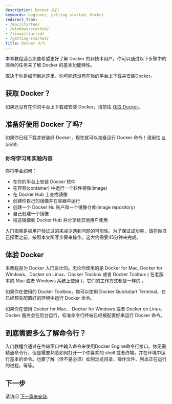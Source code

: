 ```yaml
---
description: Docker 入门
keywords: beginner, getting started, Docker
redirect_from:
- /mac/started/
- /windows/started/
- /linux/started/
- /getting-started/
title: Docker 入门
---
```


本章教程适合那些希望更好了解 Docker 的非技术用户。你可以通过以下步骤中的简单的任务来了解 Docker 的基本功能特性。

取决于你是如何到达这里，你可能还没有在你的平台上下载并安装Docker。

## 获取 Docker？

如果还没有在你的平台上下载或安装 Docker，请前往 [获取 Docker](step_one.md#step-1-get-docker)。

## 准备好使用 Docker 了吗?

如果你已经下载并安装好 Docker，现在就可以准备运行 Docker 命令！请前往 [`验证安装`](step_one.md#step-3-verify-your-installation)。

### 你将学习和实验内容

你将学会如何：
	
- 在你的平台上安装 Docker 软件
- 在容器(container) 中运行一个软件镜像(image)
- 在 Docker Hub 上查找镜像
- 创建你自己的镜像并在容器中运行
- 创建一个 Docker Hu 账户和一个镜像仓库(image repository)
- 自己创建一个镜像
- 推送镜像到 Docker Hub 并分享给其他用户使用

入门指南是被用户验证过的来减少遇到问题的可能性。为了保证成功率，请在你自己探索之前，按照本文所写步骤来操作。这大约需要45分钟来完成。

## 体验 Docker

本教程是为 Docker 入门设计的。无论你使用的是 Docker for Mac, Docker for Windows、Docker on Linux、Docker Toolbox 或者 Docker Toolbox ( 在老版本的 Mac 或者 Windows 系统上使用 )，它们的工作方式都是一样的 。

如果你在使用的 Docker Toolbox，你可以使用 Docker Quickstart Terminal，在已经预先配置好的环境中运行 Docker 命令。

如果你在使用 Docker for Mac、 Docker for Windows 或者 Docker on Linux，Docker 服务会在后台运行，标准命令行终端已经被配置好来运行 Docker 命令。


## 到底需要多么了解命令行？

入门教程会通过在终端窗口中输入命令来使用Docker Engine命令行接口。你无需精通命令行，但是需要熟悉如何打开一个你喜欢的 shell 或者终端，并在环境中运行基本的命令。也要了解（但不是必须）如何浏览目录，操作文件、列出正在运行的进程，等等。 


## 下一步

请访问 [下一篇来安装](step_one.md).


&nbsp;


